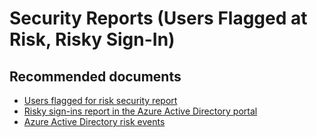 <properties
    pageTitle="Security Reports (Users Flagged at Risk, Risky Sign-In)"
    description="Security Reports (Users Flagged at Risk, Risky Sign-In)"
    service="microsoft.aad"
    resource="Microsoft_AAD_IAM"
    authors="curtand"
    displayOrder="1770"
    supportTopicIds="32596868"
    selfHelpType="generic"
    resourceTags=""
    productPesIds="16577"
    cloudEnvironments="public, Fairfax, Mooncake, usnat, ussec"
 	articleId="4bf19a30-b18b-4c5b-9151-6d8c1f7bf6d2"
	ownershipId="AzureIdentity_ComplianceAndReporting"
/>

# Security Reports (Users Flagged at Risk, Risky Sign-In)

## **Recommended documents**

* [Users flagged for risk security report](https://docs.microsoft.com/azure/active-directory/reports-monitoring/concept-user-at-risk)
* [Risky sign-ins report in the Azure Active Directory portal](https://docs.microsoft.com/azure/active-directory/reports-monitoring/concept-risky-sign-ins)
* [Azure Active Directory risk events](https://docs.microsoft.com/azure/active-directory/reports-monitoring/concept-risk-events)
